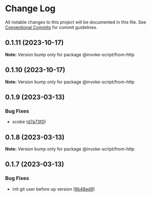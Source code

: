 # Change Log

All notable changes to this project will be documented in this file.
See [Conventional Commits](https://conventionalcommits.org) for commit guidelines.

## 0.1.11 (2023-10-17)

**Note:** Version bump only for package @invoke-script/from-http





## 0.1.10 (2023-10-17)

**Note:** Version bump only for package @invoke-script/from-http





## 0.1.9 (2023-03-13)


### Bug Fixes

* scobe ([d7a73f0](https://github.com/VladimirKalmykov/invoke-script/commit/d7a73f0))





## 0.1.8 (2023-03-13)

**Note:** Version bump only for package @invoke-script/from-http





## 0.1.7 (2023-03-13)


### Bug Fixes

* init git user before up version ([9b48ed9](https://github.com/VladimirKalmykov/invoke-script/commit/9b48ed9))
